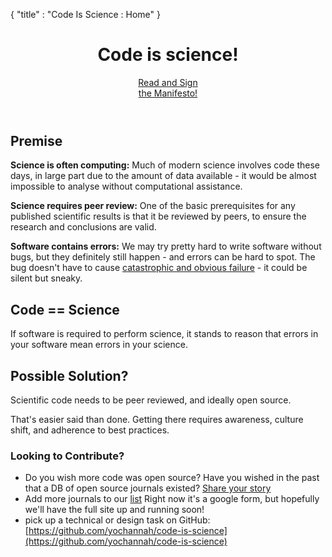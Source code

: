 {
  "title" : "Code Is Science : Home"
}

<header class="flex_header">
<h1 class="flex_header_h1">Code is science!</h1>
<a class="manifesto_CTA"href="/manifesto" target="blank">Read and Sign<br>the Manifesto!</a>
</header>

## Premise

**Science is often computing:** Much of modern science involves code these days, in large part due to the amount of data available - it would be almost impossible to analyse without computational assistance.

**Science requires peer review:** One of the basic prerequisites for any published scientific results is that it be reviewed by peers, to ensure the research and conclusions are valid.

**Software contains errors:** We may try pretty hard to write software without bugs, but they definitely still happen - and errors can be hard to spot. The bug doesn't have to cause [catastrophic and obvious failure](https://www.scientificamerican.com/article/pogue-5-most-embarrassing-software-bugs-in-history/) - it could be silent but sneaky.

## Code == Science

If software is required to perform science, it stands to reason that errors in your software mean errors in your science.

## Possible Solution?

Scientific code needs to be peer reviewed, and ideally open source.

That's easier said than done. Getting there requires awareness, culture shift, and adherence to best practices.

### Looking to Contribute?

- Do you wish more code was open source? Have you wished in the past that a DB of open source journals existed? [Share your story](https://goo.gl/forms/k3IBxlDgi97ZTJuf2)
- Add more journals to our [list](https://goo.gl/forms/Ak9WErbGVyeFioW33) Right now it's a google form, but hopefully we'll have the full site up and running soon!
- pick up a technical or design task on GitHub: [https://github.com/yochannah/code-is-science](https://github.com/yochannah/code-is-science)

<script type="text/javascript" src="//downloads.mailchimp.com/js/signup-forms/popup/embed.js" data-dojo-config="usePlainJson: true, isDebug: false"></script><script type="text/javascript">require(["mojo/signup-forms/Loader"], function(L) { L.start({"baseUrl":"mc.us17.list-manage.com","uuid":"d868cf85b37e79afa2a1bfb5b","lid":"3a072191dd"}) })</script>
